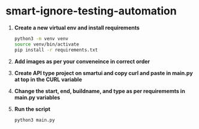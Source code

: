 # smart-ignore-testing-automation

1. **Create a new virtual env and install requirements**

    ```sh
    python3 -m venv venv
    source venv/bin/activate
    pip install -r requirements.txt
    ```

2. **Add images as per your conveneince in correct order**

3. **Create API type project on smartui and copy curl and paste in main.py at top in the CURL variable** 

4. **Change the start, end, buildname, and type as per requirememts in main.py variables**

5. **Run the script**
 
    ```sh
    python3 main.py 
    ```
    